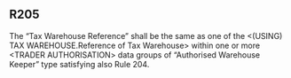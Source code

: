 ## R205
The “Tax Warehouse Reference” shall be the same as one of the &lt;(USING) TAX WAREHOUSE.Reference of Tax Warehouse&gt; within one or more &lt;TRADER AUTHORISATION&gt; data groups of “Authorised Warehouse Keeper” type satisfying also Rule 204.
